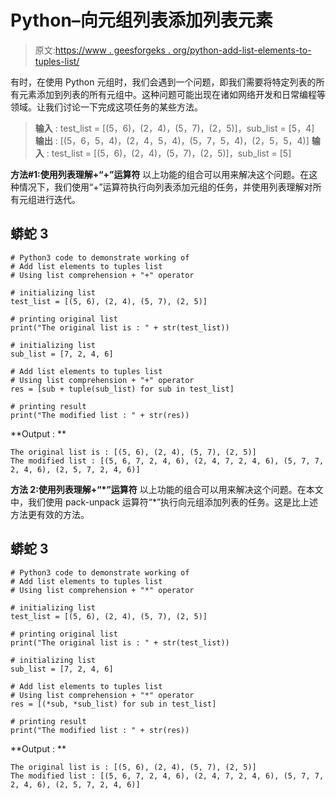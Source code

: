 # Python–向元组列表添加列表元素

> 原文:[https://www . geesforgeks . org/python-add-list-elements-to-tuples-list/](https://www.geeksforgeeks.org/python-add-list-elements-to-tuples-list/)

有时，在使用 Python 元组时，我们会遇到一个问题，即我们需要将特定列表的所有元素添加到列表的所有元组中。这种问题可能出现在诸如网络开发和日常编程等领域。让我们讨论一下完成这项任务的某些方法。

> **输入** : test_list = [(5，6)，(2，4)，(5，7)，(2，5)]，sub_list = [5，4]
> **输出** : [(5，6，5，4)，(2，4，5，4)，(5，7，5，4)，(2，5，5，4)]
> **输入** : test_list = [(5，6)，(2，4)，(5，7)，(2，5)]，sub_list = [5]

**方法#1:使用列表理解+“+”运算符**
以上功能的组合可以用来解决这个问题。在这种情况下，我们使用“+”运算符执行向列表添加元组的任务，并使用列表理解对所有元组进行迭代。

## 蟒蛇 3

```
# Python3 code to demonstrate working of
# Add list elements to tuples list
# Using list comprehension + "+" operator

# initializing list
test_list = [(5, 6), (2, 4), (5, 7), (2, 5)]

# printing original list
print("The original list is : " + str(test_list))

# initializing list
sub_list = [7, 2, 4, 6]

# Add list elements to tuples list
# Using list comprehension + "+" operator
res = [sub + tuple(sub_list) for sub in test_list]

# printing result
print("The modified list : " + str(res))
```

**Output : **

```
The original list is : [(5, 6), (2, 4), (5, 7), (2, 5)]
The modified list : [(5, 6, 7, 2, 4, 6), (2, 4, 7, 2, 4, 6), (5, 7, 7, 2, 4, 6), (2, 5, 7, 2, 4, 6)]
```

**方法 2:使用列表理解+“*”运算符**
以上功能的组合可以用来解决这个问题。在本文中，我们使用 pack-unpack 运算符“*”执行向元组添加列表的任务。这是比上述方法更有效的方法。

## 蟒蛇 3

```
# Python3 code to demonstrate working of
# Add list elements to tuples list
# Using list comprehension + "*" operator

# initializing list
test_list = [(5, 6), (2, 4), (5, 7), (2, 5)]

# printing original list
print("The original list is : " + str(test_list))

# initializing list
sub_list = [7, 2, 4, 6]

# Add list elements to tuples list
# Using list comprehension + "*" operator
res = [(*sub, *sub_list) for sub in test_list]

# printing result
print("The modified list : " + str(res))
```

**Output : **

```
The original list is : [(5, 6), (2, 4), (5, 7), (2, 5)]
The modified list : [(5, 6, 7, 2, 4, 6), (2, 4, 7, 2, 4, 6), (5, 7, 7, 2, 4, 6), (2, 5, 7, 2, 4, 6)]
```